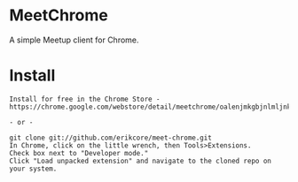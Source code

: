 # MeetChrome

A simple Meetup client for Chrome.

# Install

	Install for free in the Chrome Store - https://chrome.google.com/webstore/detail/meetchrome/oalenjmkgbjnlmljnkpjooikjlphmhap
	
	- or -

	git clone git://github.com/erikcore/meet-chrome.git
	In Chrome, click on the little wrench, then Tools>Extensions.
	Check box next to "Developer mode."
	Click "Load unpacked extension" and navigate to the cloned repo on your system.
